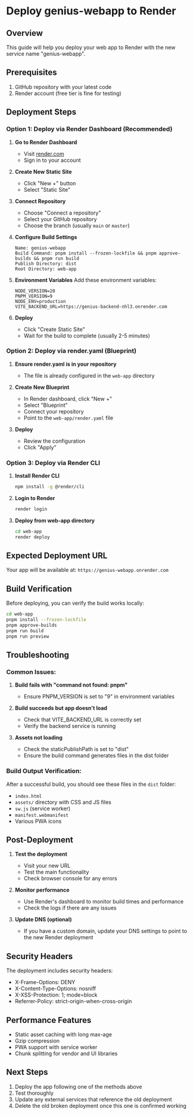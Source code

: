 # Deploy genius-webapp to Render

## Overview
This guide will help you deploy your web app to Render with the new service name "genius-webapp".

## Prerequisites
1. GitHub repository with your latest code
2. Render account (free tier is fine for testing)

## Deployment Steps

### Option 1: Deploy via Render Dashboard (Recommended)

1. **Go to Render Dashboard**
   - Visit [render.com](https://render.com)
   - Sign in to your account

2. **Create New Static Site**
   - Click "New +" button
   - Select "Static Site"

3. **Connect Repository**
   - Choose "Connect a repository"
   - Select your GitHub repository
   - Choose the branch (usually `main` or `master`)

4. **Configure Build Settings**
   ```
   Name: genius-webapp
   Build Command: pnpm install --frozen-lockfile && pnpm approve-builds && pnpm run build
   Publish Directory: dist
   Root Directory: web-app
   ```

5. **Environment Variables**
   Add these environment variables:
   ```
   NODE_VERSION=20
   PNPM_VERSION=9
   NODE_ENV=production
   VITE_BACKEND_URL=https://genius-backend-nhl3.onrender.com
   ```

6. **Deploy**
   - Click "Create Static Site"
   - Wait for the build to complete (usually 2-5 minutes)

### Option 2: Deploy via render.yaml (Blueprint)

1. **Ensure render.yaml is in your repository**
   - The file is already configured in the `web-app` directory

2. **Create New Blueprint**
   - In Render dashboard, click "New +"
   - Select "Blueprint"
   - Connect your repository
   - Point to the `web-app/render.yaml` file

3. **Deploy**
   - Review the configuration
   - Click "Apply"

### Option 3: Deploy via Render CLI

1. **Install Render CLI**
   ```bash
   npm install -g @render/cli
   ```

2. **Login to Render**
   ```bash
   render login
   ```

3. **Deploy from web-app directory**
   ```bash
   cd web-app
   render deploy
   ```

## Expected Deployment URL
Your app will be available at: `https://genius-webapp.onrender.com`

## Build Verification
Before deploying, you can verify the build works locally:

```bash
cd web-app
pnpm install --frozen-lockfile
pnpm approve-builds
pnpm run build
pnpm run preview
```

## Troubleshooting

### Common Issues:
1. **Build fails with "command not found: pnpm"**
   - Ensure PNPM_VERSION is set to "9" in environment variables

2. **Build succeeds but app doesn't load**
   - Check that VITE_BACKEND_URL is correctly set
   - Verify the backend service is running

3. **Assets not loading**
   - Check the staticPublishPath is set to "dist"
   - Ensure the build command generates files in the dist folder

### Build Output Verification:
After a successful build, you should see these files in the `dist` folder:
- `index.html`
- `assets/` directory with CSS and JS files
- `sw.js` (service worker)
- `manifest.webmanifest`
- Various PWA icons

## Post-Deployment

1. **Test the deployment**
   - Visit your new URL
   - Test the main functionality
   - Check browser console for any errors

2. **Monitor performance**
   - Use Render's dashboard to monitor build times and performance
   - Check the logs if there are any issues

3. **Update DNS (optional)**
   - If you have a custom domain, update your DNS settings to point to the new Render deployment

## Security Headers
The deployment includes security headers:
- X-Frame-Options: DENY
- X-Content-Type-Options: nosniff
- X-XSS-Protection: 1; mode=block
- Referrer-Policy: strict-origin-when-cross-origin

## Performance Features
- Static asset caching with long max-age
- Gzip compression
- PWA support with service worker
- Chunk splitting for vendor and UI libraries

## Next Steps
1. Deploy the app following one of the methods above
2. Test thoroughly
3. Update any external services that reference the old deployment
4. Delete the old broken deployment once this one is confirmed working 